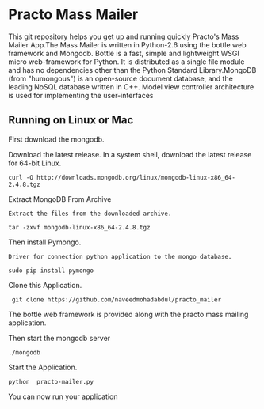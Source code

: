 Practo Mass Mailer
===================

This git repository helps you get up and running quickly  Practo's Mass Mailer
App.The Mass Mailer is written in Python-2.6 using the bottle web framework 
and Mongodb. Bottle is a fast, simple and lightweight WSGI micro web-framework 
for Python. It is distributed as a single file module and has no dependencies 
other than the Python Standard Library.MongoDB (from "humongous") is an open-source 
document database, and the leading NoSQL database written in C++.
Model view controller architecture is used for implementing the user-interfaces


Running on Linux or Mac
----------------------------

First download the mongodb. 

Download the latest release.
	In a system shell, download the latest release for 64-bit Linux.

    curl -O http://downloads.mongodb.org/linux/mongodb-linux-x86_64-2.4.8.tgz

Extract MongoDB From Archive
	
    Extract the files from the downloaded archive.
    
    tar -zxvf mongodb-linux-x86_64-2.4.8.tgz

Then install Pymongo.

    Driver for connection python application to the mongo database.
    
    sudo pip install pymongo

Clone this Application.

     git clone https://github.com/naveedmohadabdul/practo_mailer

The bottle web framework is provided along with the practo mass mailing application.

Then start the mongodb server 

    ./mongodb

Start the Application.
	
	python  practo-mailer.py	

You can now run your application

